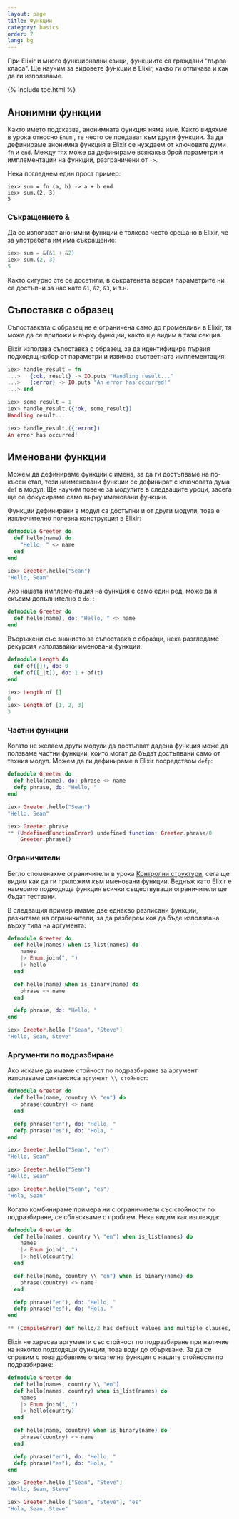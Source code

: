 ```yaml
---
layout: page
title: Функции
category: basics
order: 7
lang: bg
---
```


При Elixir и много функционални езици, функциите са граждани "първа класа".  Ще научим за видовете функции в Elixir, какво ги отличава и как да ги използваме.

{% include toc.html %}

## Анонимни функции

Както името подсказва, анонимната функция няма име.  Както видяхме в урока относно `Enum` , те често се предават към други функции.  За да дефинираме анонимна функция в Elixir се нуждаем от ключовите думи `fn` и `end`.  Между тях може да дефинираме всякакъв брой параметри и имплементации на функции, разграничени от `->`.

Нека погледнем един прост пример:

```elixirre
iex> sum = fn (a, b) -> a + b end
iex> sum.(2, 3)
5
```

### Съкращението &

Да се използват анонимни функции е толкова често срещано в  Elixir, че за употребата им има съкращение:

```elixir
iex> sum = &(&1 + &2)
iex> sum.(2, 3)
5
```

Както сигурно сте се досетили, в съкратената версия параметрите ни са достъпни за нас като `&1`, `&2`, `&3`, и т.н.

## Съпоставка с образец

Съпоставката с образец не е ограничена само до променливи в Elixir, тя може да се приложи и върху функции, както ще видим в тази секция.

Elixir използва съпоставка с образец, за да идентифицира първия подходящ набор от параметри и извиква съответната имплементация:

```elixir
iex> handle_result = fn
...>   {:ok, result} -> IO.puts "Handling result..."
...>   {:error} -> IO.puts "An error has occurred!"
...> end

iex> some_result = 1
iex> handle_result.({:ok, some_result})
Handling result...

iex> handle_result.({:error})
An error has occurred!
```

## Именовани функции

Можем да дефинираме функции с имена, за да ги достъпваме на по-късен етап, тези наименовани функции се дефинират с ключовата дума `def` в модул.  Ще научим повече за модулите в следващите уроци, засега ще се фокусираме само върху именовани функции.

Функции дефинирани в модул са достъпни и от други модули, това е изключително полезна конструкция в Elixir:

```elixir
defmodule Greeter do
  def hello(name) do
    "Hello, " <> name
  end
end

iex> Greeter.hello("Sean")
"Hello, Sean"
```

Ако нашата имплементация на функция е само един ред, може да я скъсим допълнително с `do:`:

```elixir
defmodule Greeter do
  def hello(name), do: "Hello, " <> name
end
```

Въоръжени със знанието за съпоставка с образци, нека разгледаме рекурсия използвайки именовани функции:

```elixir
defmodule Length do
  def of([]), do: 0
  def of([_|t]), do: 1 + of(t)
end

iex> Length.of []
0
iex> Length.of [1, 2, 3]
3
```

### Частни функции

Когато не желаем други модули да достъпват дадена функция може да ползваме частни функции, които могат да бъдат достъпвани само от техния модул.  Можем да ги дефинираме в Elixir посредством `defp`:

```elixir
defmodule Greeter do
  def hello(name), do: phrase <> name
  defp phrase, do: "Hello, "
end

iex> Greeter.hello("Sean")
"Hello, Sean"

iex> Greeter.phrase
** (UndefinedFunctionError) undefined function: Greeter.phrase/0
    Greeter.phrase()
```

### Ограничители

Бегло споменахме ограничители в урока [Контролни структури](../control-structures.md), сега ще видим как да ги приложим към именовани функции.  Веднъж като Elixir е намерило подходяща функция всички съществуващи ограничители ще бъдат тествани.

В следващия пример имаме две еднакво разписани функции, разчитаме на ограничители, за да разберем коя да бъде използвана върху типа на аргумента:

```elixir
defmodule Greeter do
  def hello(names) when is_list(names) do
    names
    |> Enum.join(", ")
    |> hello
  end

  def hello(name) when is_binary(name) do
    phrase <> name
  end

  defp phrase, do: "Hello, "
end

iex> Greeter.hello ["Sean", "Steve"]
"Hello, Sean, Steve"
```

### Аргументи по подразбиране

Ако искаме да имаме стойност по подразбиране за аргумент използваме синтаксиса `аргумент \\ стойност`:

```elixir
defmodule Greeter do
  def hello(name, country \\ "en") do
    phrase(country) <> name
  end

  defp phrase("en"), do: "Hello, "
  defp phrase("es"), do: "Hola, "
end

iex> Greeter.hello("Sean", "en")
"Hello, Sean"

iex> Greeter.hello("Sean")
"Hello, Sean"

iex> Greeter.hello("Sean", "es")
"Hola, Sean"
```

Когато комбинираме примера ни с ограничители със стойности по подразбиране, се сблъскваме с проблем.  Нека видим как изглежда:

```elixir
defmodule Greeter do
  def hello(names, country \\ "en") when is_list(names) do
    names
    |> Enum.join(", ")
    |> hello(country)
  end

  def hello(name, country \\ "en") when is_binary(name) do
    phrase(country) <> name
  end

  defp phrase("en"), do: "Hello, "
  defp phrase("es"), do: "Hola, "
end

** (CompileError) def hello/2 has default values and multiple clauses, define a function head with the defaults
```

Elixir не харесва аргументи със стойност по подразбиране при наличие на няколко подходящи функции, това води до объркване.  За да се справим с това добавяме описателна функция с нашите стойности по подразбиране:

```elixir
defmodule Greeter do
  def hello(names, country \\ "en")
  def hello(names, country) when is_list(names) do
    names
    |> Enum.join(", ")
    |> hello(country)
  end

  def hello(name, country) when is_binary(name) do
    phrase(country) <> name
  end

  defp phrase("en"), do: "Hello, "
  defp phrase("es"), do: "Hola, "
end

iex> Greeter.hello ["Sean", "Steve"]
"Hello, Sean, Steve"

iex> Greeter.hello ["Sean", "Steve"], "es"
"Hola, Sean, Steve"
```
